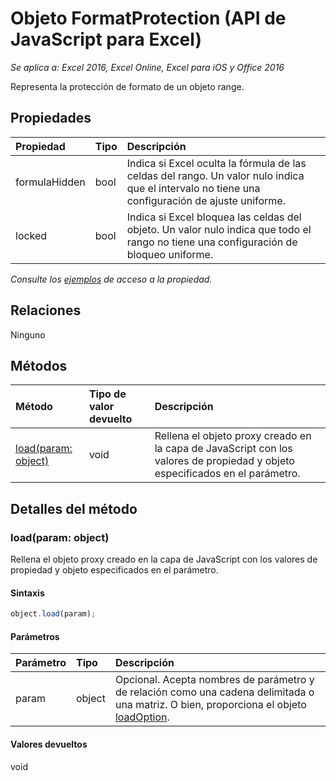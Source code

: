 # Objeto FormatProtection (API de JavaScript para Excel)

_Se aplica a: Excel 2016, Excel Online, Excel para iOS y Office 2016_

Representa la protección de formato de un objeto range.

## Propiedades

| Propiedad     | Tipo   |Descripción
|:---------------|:--------|:----------|
|formulaHidden|bool|Indica si Excel oculta la fórmula de las celdas del rango. Un valor nulo indica que el intervalo no tiene una configuración de ajuste uniforme.|
|locked|bool|Indica si Excel bloquea las celdas del objeto. Un valor nulo indica que todo el rango no tiene una configuración de bloqueo uniforme.|

_Consulte los [ejemplos](#ejemplos) de acceso a la propiedad._

## Relaciones
Ninguno


## Métodos

| Método           | Tipo de valor devuelto    |Descripción|
|:---------------|:--------|:----------|
|[load(param: object)](#loadparam-object)|void|Rellena el objeto proxy creado en la capa de JavaScript con los valores de propiedad y objeto especificados en el parámetro.|

## Detalles del método


### load(param: object)
Rellena el objeto proxy creado en la capa de JavaScript con los valores de propiedad y objeto especificados en el parámetro.

#### Sintaxis
```js
object.load(param);
```

#### Parámetros
| Parámetro    | Tipo   |Descripción|
|:---------------|:--------|:----------|
|param|object|Opcional. Acepta nombres de parámetro y de relación como una cadena delimitada o una matriz. O bien, proporciona el objeto [loadOption](loadoption.md).|

#### Valores devueltos
void
